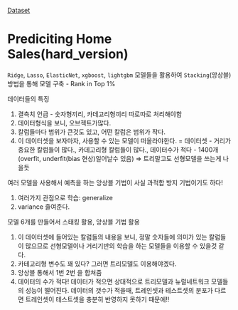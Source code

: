 [Dataset](https://www.kaggle.com/c/home-data-for-ml-course/data)

# Prediciting Home Sales(hard_version)
`Ridge`, `Lasso`, `ElasticNet`, `xgboost`, `lightgbm`  모델들을 활용하여 `Stacking`(앙상블) 방법을 통해 모델 구축  - Rank in Top 1%








데이터들의 특징
1. 결측치 언급  - 숫자형끼리, 카데고리형끼리 따로따로 처리해야함
2. 데이터형식을 보니, 오브젝트가많다.
3. 칼럼들마다 범위가 큰것도 있고, 어떤 칼럼은 범위가 작다.
4. 이 데이터셋을 보자마자, 사용할 수 있는 모델이 떠올라야한다.
= 데이터셋 - 거리가 중요한 칼럼들이 많다., 카데고리형 칼럼들이 많다., 데이터수가 적다 - 1400개(overfit, underfit(bias 현상)일어날수 있음)
=> 트리말고도 선형모델을 쓰는게 나을듯

여러 모델을 사용해서 예측을 하는 앙상블 기법이 사실 과적합 방지 기법이기도 하다!
1. 여러가지 관점으로 학습: generalize
2. variance 줄여준다.



모델 6개를 만들어서 스태킹 활용, 앙상블 기법 활용
1. 이 데이터셋에 들어있는 칼럼들의 내용을 보니, 정말 숫자들에 의미가 있는 칼럼들이 많으므로 선형모델이나 거리기반의 학습을 하는 모델들을 이용할 수 있을것 같다.
2. 카테고리형 변수도 꽤 있다? 그러면 트리모델도 이용해야겠다.
3. 앙상블 통해서 1번 2번 을 합쳐줌
4. 데이터의 수가 적다! 데이터가 적으면 상대적으로 트리모델과 뉴럴네트워크 모델들의 성능이 떨어진다. 데이터의 갯수가 적을때, 트레인셋과 테스트셋의 분포가 다르면 트레인셋이 테스트셋을 충분히 반영하지 못하기 때문에!!
